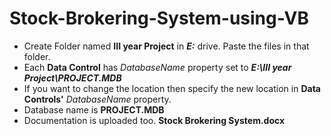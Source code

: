 # Stock-Brokering-System-using-VB
* Create Folder named **III year Project** in ***E:*** drive. Paste the files in that folder.
* Each **Data Control** has *DatabaseName* property set to ***E:\III year Project\PROJECT.MDB***
* If you want to change the location then specify the new location in **Data Controls'** *DatabaseName* property.
* Database name is **PROJECT.MDB**
* Documentation is uploaded too. **Stock Brokering System.docx**
